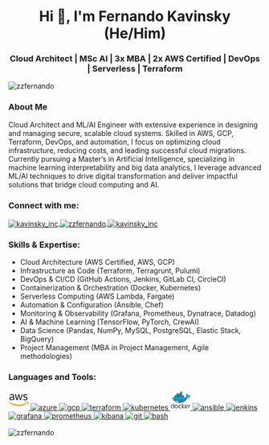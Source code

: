 <h1 align="center">Hi 👋, I'm Fernando Kavinsky (He/Him)</h1>
<h3 align="center">Cloud Architect | MSc AI | 3x MBA | 2x AWS Certified | DevOps | Serverless | Terraform</h3>

<p align="left">
  <img src="https://komarev.com/ghpvc/?username=zzfernando&label=Profile%20views&color=000000&style=flat" alt="zzfernando" />
</p>

<h3 align="left">About Me</h3>
<p align="left">
Cloud Architect and ML/AI Engineer with extensive experience in designing and managing secure, scalable cloud systems. Skilled in AWS, GCP, Terraform, DevOps, and automation, I focus on optimizing cloud infrastructure, reducing costs, and leading successful cloud migrations. Currently pursuing a Master’s in Artificial Intelligence, specializing in machine learning interpretability and big data analytics, I leverage advanced ML/AI techniques to drive digital transformation and deliver impactful solutions that bridge cloud computing and AI.
</p>

<h3 align="left">Connect with me:</h3>
<p align="left">
  <a href="https://twitter.com/kavinsky_inc" target="_blank">
    <img align="center" src="https://raw.githubusercontent.com/rahuldkjain/github-profile-readme-generator/master/src/images/icons/Social/twitter.svg" alt="kavinsky_inc" height="30" width="40" />
  </a>
  <a href="https://linkedin.com/in/zzfernando" target="_blank">
    <img align="center" src="https://raw.githubusercontent.com/rahuldkjain/github-profile-readme-generator/master/src/images/icons/Social/linked-in-alt.svg" alt="zzfernando" height="30" width="40" />
  </a>
  <a href="https://instagram.com/fernandokavinsky" target="_blank">
    <img align="center" src="https://raw.githubusercontent.com/rahuldkjain/github-profile-readme-generator/master/src/images/icons/Social/instagram.svg" alt="kavinsky_inc" height="30" width="40" />
  </a>
</p>

<h3 align="left">Skills & Expertise:</h3>
<ul>
  <li>Cloud Architecture (AWS Certified, AWS, GCP)</li>
  <li>Infrastructure as Code (Terraform, Terragrunt, Pulumi)</li>
  <li>DevOps & CI/CD (GitHub Actions, Jenkins, GitLab CI, CircleCI)</li>
  <li>Containerization & Orchestration (Docker, Kubernetes)</li>
  <li>Serverless Computing (AWS Lambda, Fargate)</li>
  <li>Automation & Configuration (Ansible, Chef)</li>
  <li>Monitoring & Observability (Grafana, Prometheus, Dynatrace, Datadog)</li>
  <li>AI & Machine Learning (TensorFlow, PyTorch, CrewAI)</li>
  <li>Data Science (Pandas, NumPy, MySQL, PostgreSQL, Elastic Stack, BigQuery)</li>
  <li>Project Management (MBA in Project Management, Agile methodologies)</li>
</ul>

<h3 align="left">Languages and Tools:</h3>
<p align="left">
  <a href="https://aws.amazon.com" target="_blank" rel="noreferrer">
    <img src="https://raw.githubusercontent.com/devicons/devicon/master/icons/amazonwebservices/amazonwebservices-original-wordmark.svg" alt="aws" width="40" height="40" />
  </a>
  <a href="https://azure.microsoft.com/en-in/" target="_blank" rel="noreferrer">
    <img src="https://www.vectorlogo.zone/logos/microsoft_azure/microsoft_azure-icon.svg" alt="azure" width="40" height="40" />
  </a>
  <a href="https://cloud.google.com" target="_blank" rel="noreferrer">
    <img src="https://www.vectorlogo.zone/logos/google_cloud/google_cloud-icon.svg" alt="gcp" width="40" height="40" />
  </a>
  <a href="https://www.terraform.io/" target="_blank" rel="noreferrer">
    <img src="https://www.vectorlogo.zone/logos/terraformio/terraformio-icon.svg" alt="terraform" width="40" height="40" />
  </a>
  <a href="https://kubernetes.io" target="_blank" rel="noreferrer">
    <img src="https://www.vectorlogo.zone/logos/kubernetes/kubernetes-icon.svg" alt="kubernetes" width="40" height="40" />
  </a>
  <a href="https://docker.com" target="_blank" rel="noreferrer">
    <img src="https://raw.githubusercontent.com/devicons/devicon/master/icons/docker/docker-original-wordmark.svg" alt="docker" width="40" height="40" />
  </a>
  <a href="https://www.ansible.com" target="_blank" rel="noreferrer">
    <img src="https://www.vectorlogo.zone/logos/ansible/ansible-icon.svg" alt="ansible" width="40" height="40" />
  </a>
  <a href="https://jenkins.io" target="_blank" rel="noreferrer">
    <img src="https://www.vectorlogo.zone/logos/jenkins/jenkins-icon.svg" alt="jenkins" width="40" height="40" />
  </a>
  <a href="https://grafana.com" target="_blank" rel="noreferrer">
    <img src="https://www.vectorlogo.zone/logos/grafana/grafana-icon.svg" alt="grafana" width="40" height="40" />
  </a>
  <a href="https://prometheus.io" target="_blank" rel="noreferrer">
    <img src="https://www.vectorlogo.zone/logos/prometheusio/prometheusio-icon.svg" alt="prometheus" width="40" height="40" />
  </a>
  <a href="https://www.elastic.co/kibana" target="_blank" rel="noreferrer">
    <img src="https://www.vectorlogo.zone/logos/elasticco_kibana/elasticco_kibana-icon.svg" alt="kibana" width="40" height="40" />
  </a>
  <a href="https://git-scm.com/" target="_blank" rel="noreferrer">
    <img src="https://www.vectorlogo.zone/logos/git-scm/git-scm-icon.svg" alt="git" width="40" height="40" />
  </a>
  <a href="https://www.gnu.org/software/bash/" target="_blank" rel="noreferrer">
    <img src="https://www.vectorlogo.zone/logos/gnu_bash/gnu_bash-icon.svg" alt="bash" width="40" height="40" />
  </a>
</p>

<p><img align="center" src="https://github-readme-stats.vercel.app/api/top-langs?username=zzfernando&show_icons=true&theme=dark&locale=en&layout=compact" alt="zzfernando" /></p>
